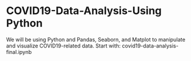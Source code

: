 # COVID19-Data-Analysis-Using Python
We will be using Python and Pandas, Seaborn, and Matplot to manipulate and visualize COVID19-related data. Start with: covid19-data-analysis-final.ipynb
